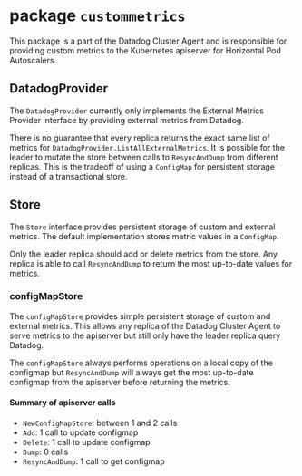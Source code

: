 # package `custommetrics`

This package is a part of the Datadog Cluster Agent and is responsible for providing custom metrics to the Kubernetes apiserver for Horizontal Pod Autoscalers.

## DatadogProvider

The `DatadogProvider` currently only implements the External Metrics Provider interface by providing external metrics from Datadog.

There is no guarantee that every replica returns the exact same list of metrics for `DatadogProvider.ListAllExternalMetrics`. It is possible for the leader to mutate the store between calls to `ResyncAndDump` from different replicas. This is the tradeoff of using a `ConfigMap` for persistent storage instead of a transactional store.

## Store

The `Store` interface provides persistent storage of custom and external metrics. The default implementation stores metric values in a `ConfigMap`.

Only the leader replica should add or delete metrics from the store. Any replica is able to call `ResyncAndDump` to return the most up-to-date values for metrics.

### configMapStore

The `configMapStore` provides simple persistent storage of custom and external metrics. This allows any replica of the Datadog Cluster Agent to serve metrics to the apiserver but still only have the leader replica query Datadog.

The `configMapStore` always performs operations on a local copy of the configmap but `ResyncAndDump` will always get the most up-to-date configmap from the apiserver before returning the metrics.

#### Summary of apiserver calls

- `NewConfigMapStore`: between 1 and 2 calls
- `Add`: 1 call to update configmap
- `Delete`: 1 call to update configmap
- `Dump`: 0 calls
- `ResyncAndDump`: 1 call to get configmap
